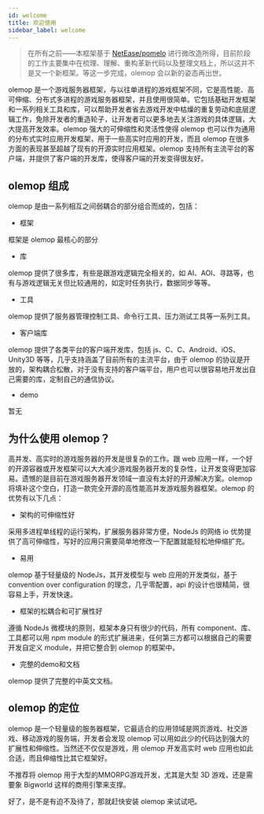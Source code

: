 ```yaml
---
id: welcome
title: 欢迎使用
sidebar_label: welcome
---
```


> 在所有之前——本框架基于 [NetEase/pomelo](https://github.com/NetEase/pomelo) 进行微改造所得，目前阶段的工作主要集中在梳理、理解、重构革新代码以及整理文档上，所以这并不是又一个新框架。等这一步完成，olemop 会以新的姿态再出世。

olemop 是一个游戏服务器框架，与以往单进程的游戏框架不同，它是高性能、高可伸缩、分布式多进程的游戏服务器框架，并且使用很简单。它包括基础开发框架和一系列相关工具和库，可以帮助开发者省去游戏开发中枯燥的重复劳动和底层逻辑工作，免除开发者的重造轮子，让开发者可以更多地去关注游戏的具体逻辑，大大提高开发效率。olemop 强大的可伸缩性和灵活性使得 olemop 也可以作为通用的分布式实时应用开发框架，用于一些高实时应用的开发，而且 olemop 在很多方面的表现甚至超越了现有的开源实时应用框架。olemop 支持所有主流平台的客户端，并提供了客户端的开发库，使得客户端的开发变得很友好。

## olemop 组成

olemop 是由一系列相互之间弱耦合的部分组合而成的，包括：

- 框架

框架是 olemop 最核心的部分

- 库

olemop 提供了很多库，有些是跟游戏逻辑完全相关的，如 AI、AOI、寻路等，也有与游戏逻辑无关但比较通用的，如定时任务执行，数据同步等等。

- 工具

olemop 提供了服务器管理控制工具、命令行工具、压力测试工具等一系列工具。

- 客户端库

olemop 提供了各类平台的客户端开发库，包括 js、C、C、Android、iOS、Unity3D 等等，几乎支持涵盖了目前所有的主流平台，由于 olemop 的协议是开放的，架构耦合松散，对于没有支持的客户端平台，用户也可以很容易地开发出自己需要的库，定制自己的通信协议。

- demo

暂无

## 为什么使用 olemop？

高并发、高实时的游戏服务器的开发是很复杂的工作。跟 web 应用一样，一个好的开源容器或开发框架可以大大减少游戏服务器开发的复杂性，让开发变得更加容易。遗憾的是目前在游戏服务器开发领域一直没有太好的开源解决方案。olemop 将填补这个空白，打造一款完全开源的高性能高并发游戏服务器框架。olemop 的优势有以下几点：

- 架构的可伸缩性好

采用多进程单线程的运行架构，扩展服务器非常方便，NodeJs 的网络 io 优势提供了高可伸缩性，写好的应用只需要简单地修改一下配置就能轻松地伸缩扩充。

- 易用

olemop 基于轻量级的 NodeJs，其开发模型与 web 应用的开发类似，基于 convention over configuration 的理念，几乎零配置，api 的设计也很精简，很容易上手，开发快速。

- 框架的松耦合和可扩展性好

遵循 NodeJs 微模块的原则，框架本身只有很少的代码，所有 component、库、工具都可以用 npm module 的形式扩展进来，任何第三方都可以根据自己的需要开发自定义 module，并把它整合到 olemop 的框架中。

- 完整的demo和文档

olemop 提供了完整的中英文文档。

## olemop 的定位

olemop 是一个轻量级的服务器框架，它最适合的应用领域是网页游戏、社交游戏、移动游戏的服务端，开发者会发现 olemop 可以用如此少的代码达到强大的扩展性和伸缩性。当然还不仅仅是游戏，用 olemop 开发高实时 web 应用也如此合适，而且伸缩性比其它框架好。

不推荐将 olemop 用于大型的MMORPG游戏开发，尤其是大型 3D 游戏，还是需要象 Bigworld 这样的商用引擎来支撑。

好了，是不是有迫不及待了，那就赶快安装 olemop 来试试吧。
